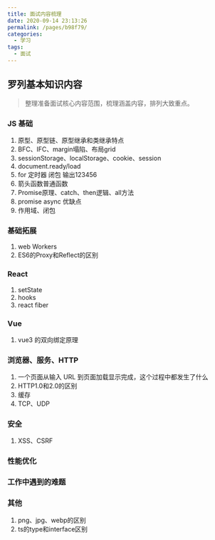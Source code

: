 ```yaml
---
title: 面试内容梳理
date: 2020-09-14 23:13:26
permalink: /pages/b98f79/
categories:
  - 学习
tags:
  - 面试
---
```


## 罗列基本知识内容

> 整理准备面试核心内容范围，梳理涵盖内容，排列大致重点。

### JS 基础

1. 原型、原型链、原型继承和类继承特点
2. BFC、IFC、margin塌陷、布局grid
3. sessionStorage、localStorage、cookie、session
4. document.ready/load
5. for 定时器 闭包 输出123456
6. 箭头函数普通函数
7. Promise原理、catch、then逻辑、all方法
8. promise async 优缺点
9. 作用域、闭包

### 基础拓展

1. web Workers
2. ES6的Proxy和Reflect的区别

### React

  1. setState
  2. hooks
  3. react fiber

### Vue

  1. vue3 的双向绑定原理

### 浏览器、服务、HTTP

  1. 一个页面从输入 URL 到页面加载显示完成，这个过程中都发生了什么
  2. HTTP1.0和2.0的区别
  3. 缓存
  4. TCP、UDP

### 安全

  1. XSS、CSRF

### 性能优化

### 工作中遇到的难题

### 其他

  1. png、jpg、webp的区别
  2. ts的type和interface区别
